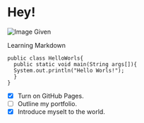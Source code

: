 # Hey!

![Image Given](https://camo.githubusercontent.com/4e4e82c65cecec49f6bbe943a014a35c74a36260883036d898fe2d6ae3513a7f/68747470733a2f2f6f63746f6465782e6769746875622e636f6d2f696d616765732f79616b746f6361742e706e67)


Learning Markdown


```
public class HelloWorls{
  public static void main(String args[]){
  System.out.println("Hello Worls!");
  }
}
```

- [x] Turn on GitHub Pages.
- [ ] Outline my portfolio.
- [x] Introduce myselt to the world.
